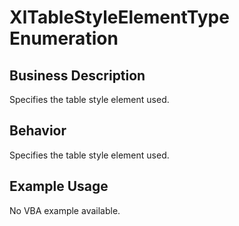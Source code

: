 # XlTableStyleElementType Enumeration

## Business Description
Specifies the table style element used.

## Behavior
Specifies the table style element used.

## Example Usage
No VBA example available.